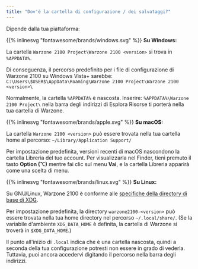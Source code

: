 ```yaml
---
title: "Dov'è la cartella di configurazione / dei salvataggi?"
---
```


Dipende dalla tua piattaforma:

{{% inlinesvg "fontawesome/brands/windows.svg" %}} **Su Windows:**

La cartella `Warzone 2100 Project\Warzone 2100 <version>` si trova in `%APPDATA%`.

Di conseguenza, il percorso predefinito per i file di configurazione di Warzone 2100 su Windows Vista+ sarebbe: `C:\Users\$USER$\AppData\Roaming\Warzone 2100 Project\Warzone 2100 <version>\`

Normalmente, la cartella `%APPDATA%` è nascosta. Inserire: `%APPDATA%\Warzone 2100 Project\` nella barra degli indirizzi di Esplora Risorse ti porterà nella tua cartella di Warzone.

{{% inlinesvg "fontawesome/brands/apple.svg" %}} **Su macOS:**

La cartella `Warzone 2100 <version>` può essere trovata nella tua cartella home al percorso: `~/Library/Application Support/`

Per impostazione predefinita, versioni recenti di macOS nascondono la cartella Libreria del tuo account. Per visualizzarla nel Finder, tieni premuto il tasto **Option (⌥)** mentre fai clic sul menu **Vai**, e la cartella Libreria apparirà come una scelta di menu.

{{% inlinesvg "fontawesome/brands/linux.svg" %}} **Su Linux:**

Su GNU/Linux, Warzone 2100 è conforme alle [specifiche della directory di base di XDG](https://standards.freedesktop.org/basedir-spec/basedir-spec-latest.html).

Per impostazione predefinita, la directory `warzone2100-<version>` può essere trovata nella tua home directory nel percorso `~/.local/share/`. (Se la variabile d'ambiente `XDG_DATA_HOME` è definita, la cartella di Warzone si troverà in `$XDG_DATA_HOME`.)

Il punto all'inizio di `.local` indica che è una cartella nascosta, quindi a seconda della tua configurazione potresti non essere in grado di vederla. Tuttavia, puoi ancora accedervi digitando il percorso nella barra degli indirizzi.
